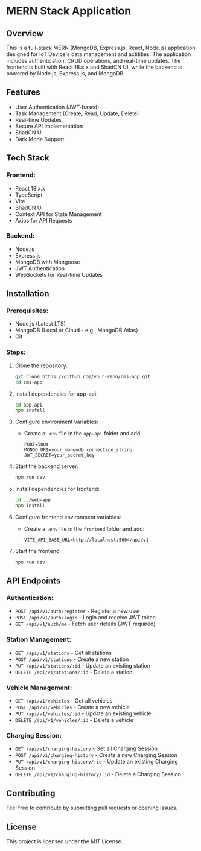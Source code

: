 
# MERN Stack Application

## Overview
This is a full-stack MERN (MongoDB, Express.js, React, Node.js) application designed for IoT Device's data management and actitities. The application includes authentication, CRUD operations, and real-time updates. The frontend is built with React 18.x.x and ShadCN UI, while the backend is powered by Node.js, Express.js, and MongoDB.

## Features
- User Authentication (JWT-based)
- Task Management (Create, Read, Update, Delete)
- Real-time Updates
- Secure API Implementation
- ShadCN UI 
- Dark Mode Support

## Tech Stack
### Frontend:
- React 18.x.x
- TypeScript
- Vite
- ShadCN UI
- Context API for State Management
- Axios for API Requests

### Backend:
- Node.js
- Express.js
- MongoDB with Mongoose
- JWT Authentication
- WebSockets for Real-time Updates

## Installation
### Prerequisites:
- Node.js (Latest LTS)
- MongoDB (Local or Cloud - e.g., MongoDB Atlas)
- Git

### Steps:
1. Clone the repository:
   ```sh
   git clone https://github.com/your-repo/cms-app.git
   cd cms-app
   ```

2. Install dependencies for app-api:
   ```sh
   cd app-api
   npm install
   ```

3. Configure environment variables:
   - Create a `.env` file in the `app-api` folder and add:
     ```env
     PORT=5004
     MONGO_URI=your_mongodb_connection_string
     JWT_SECRET=your_secret_key
     ```

4. Start the backend server:
   ```sh
   npm run dev
   ```

5. Install dependencies for frontend:
   ```sh
   cd ../web-app
   npm install
   ```

6. Configure frontend environment variables:
   - Create a `.env` file in the `frontend` folder and add:
     ```env
     VITE_API_BASE_URL=http://localhost:5004/api/v1
     ```

7. Start the frontend:
   ```sh
   npm run dev
   ```

## API Endpoints

### Authentication:
- `POST /api/v1/auth/register` - Register a new user
- `POST /api/v1/auth/login` - Login and receive JWT token
- `GET /api/v1/auth/me` - Fetch user details (JWT required)

### Station Management:
- `GET /api/v1/stations` - Get all stations
- `POST /api/v1/stations` - Create a new station
- `PUT /api/v1/stations/:id` - Update an existing station
- `DELETE /api/v1/stations/:id` - Delete a station

### Vehicle Management:
- `GET /api/v1/vehicles` - Get all vehicles
- `POST /api/v1/vehicles` - Create a new vehicle
- `PUT /api/v1/vehicles/:id` - Update an existing vehicle
- `DELETE /api/v1/vehicles/:id` - Delete a vehicle


### Charging Session:
- `GET /api/v1/charging-history` - Get all Charging Session
- `POST /api/v1/charging-history` - Create a new Charging Session
- `PUT /api/v1/charging-history/:id` - Update an existing Charging Session
- `DELETE /api/v1/charging-history/:id` - Delete a Charging Session

## Contributing
Feel free to contribute by submitting pull requests or opening issues.

## License
This project is licensed under the MIT License.
